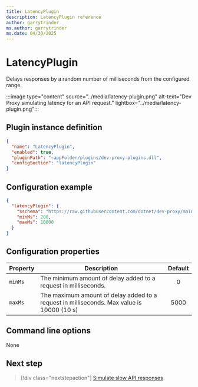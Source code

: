 ```yaml
---
title: LatencyPlugin
description: LatencyPlugin reference
author: garrytrinder
ms.author: garrytrinder
ms.date: 04/30/2025
---
```


# LatencyPlugin

Delays responses by a random number of milliseconds from the configured range.

:::image type="content" source="../media/latency-plugin.png" alt-text="Dev Proxy simulating latency for an API request." lightbox="../media/latency-plugin.png":::

## Plugin instance definition

```json
{
  "name": "LatencyPlugin",
  "enabled": true,
  "pluginPath": "~appFolder/plugins/dev-proxy-plugins.dll",
  "configSection": "latencyPlugin"
}
```

## Configuration example

```json
{
  "latencyPlugin": {
    "$schema": "https://raw.githubusercontent.com/dotnet/dev-proxy/main/schemas/v0.27.0/latencyplugin.schema.json",
    "minMs": 200,
    "maxMs": 10000
  }
}
```

## Configuration properties

| Property | Description | Default |
| -------- | ----------- | :-----: |
| `minMs` | The minimum amount of delay added to a request in milliseconds. |   0 |
| `maxMs` | The maximum amount of delay added to a request in milliseconds. Max value is 10000 (10 s) |  5000  |

## Command line options

None

## Next step

> [!div class="nextstepaction"]
> [Simulate slow API responses](../how-to/simulate-slow-api-responses.md)
